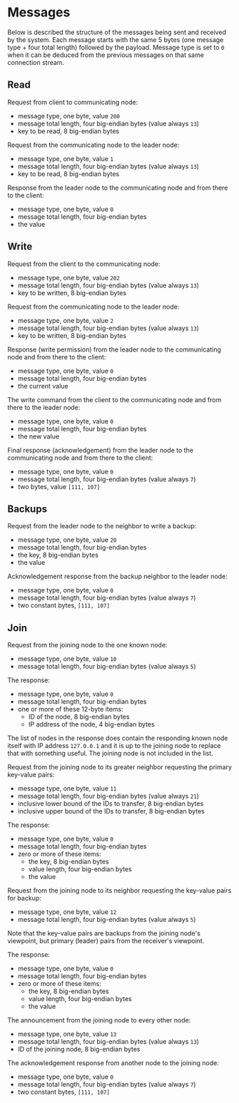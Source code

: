 # Messages

Below is described the structure of the messages being sent and received by the system.
Each message starts with the same 5 bytes (one message type + four total length)
followed by the payload.
Message type is set to `0` when it can be deduced from the previous messages on that same connection stream.

## Read

Request from client to communicating node:

* message type, one byte, value `200`
* message total length, four big-endian bytes (value always `13`)
* key to be read, 8 big-endian bytes

Request from the communicating node to the leader node:

* message type, one byte, value `1`
* message total length, four big-endian bytes (value always `13`)
* key to be read, 8 big-endian bytes

Response from the leader node to the communicating node
and from there to the client:

* message type, one byte, value `0`
* message total length, four big-endian bytes
* the value


## Write

Request from the client to the communicating node:

* message type, one byte, value `202`
* message total length, four big-endian bytes (value always `13`)
* key to be written, 8 big-endian bytes

Request from the communicating node to the leader node:

* message type, one byte, value `2`
* message total length, four big-endian bytes (value always `13`)
* key to be written, 8 big-endian bytes

Response (write permission) from the leader node to the communicating node
and from there to the client:

* message type, one byte, value `0`
* message total length, four big-endian bytes
* the current value

The write command from the client to the communicating node
and from there to the leader node:

* message type, one byte, value `0`
* message total length, four big-endian bytes
* the new value

Final response (acknowledgement) from the leader node to the communicating node
and from there to the client:

* message type, one byte, value `0`
* message total length, four big-endian bytes (value always `7`)
* two bytes, value `[111, 107]`


## Backups

Request from the leader node to the neighbor to write a backup:

* message type, one byte, value `20`
* message total length, four big-endian bytes
* the key, 8 big-endian bytes
* the value

Acknowledgement response from the backup neighbor to the leader node:

* message type, one byte, value `0`
* message total length, four big-endian bytes (value always `7`)
* two constant bytes, `[111, 107]`

## Join

Request from the joining node to the one known node:

* message type, one byte, value `10`
* message total length, four big-endian bytes (value always `5`)

The response:

* message type, one byte, value `0`
* message total length, four big-endian bytes
* one or more of these 12-byte items:
    * ID of the node, 8 big-endian bytes
    * IP address of the node, 4 big-endian bytes

The list of nodes in the response does contain the responding known node itself
with IP address `127.0.0.1` and it is up to the joining node to replace that with something useful.
The joining node is not included in the list.



Request from the joining node to its greater neighbor
requesting the primary key-value pairs:

* message type, one byte, value `11`
* message total length, four big-endian bytes (value always `21`)
* inclusive lower bound of the IDs to transfer, 8 big-endian bytes
* inclusive upper bound of the IDs to transfer, 8 big-endian bytes

The response:

* message type, one byte, value `0`
* message total length, four big-endian bytes
* zero or more of these items:
    * the key, 8 big-endian bytes
    * value length, four big-endian bytes
    * the value



Request from the joining node to its neighbor
requesting the key-value pairs for backup:

* message type, one byte, value `12`
* message total length, four big-endian bytes (value always `5`)

Note that the key-value pairs are backups from the joining node's viewpoint,
but primary (leader) pairs from the receiver's viewpoint.

The response:

* message type, one byte, value `0`
* message total length, four big-endian bytes
* zero or more of these items:
    * the key, 8 big-endian bytes
    * value length, four big-endian bytes
    * the value



The announcement from the joining node to every other node:

* message type, one byte, value `13`
* message total length, four big-endian bytes (value always `13`)
* ID of the joining node, 8 big-endian bytes

The acknowledgement response from another node to the joining node:

* message type, one byte, value `0`
* message total length, four big-endian bytes (value always `7`)
* two constant bytes, `[111, 107]`
